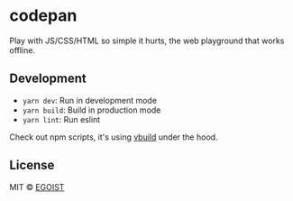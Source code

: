 # codepan

Play with JS/CSS/HTML so simple it hurts, the web playground that works offline.

## Development

- `yarn dev`: Run in development mode
- `yarn build`: Build in production mode
- `yarn lint`: Run eslint

Check out npm scripts, it's using [vbuild](https://github.com/egoist/vbuild) under the hood.

## License

MIT &copy; [EGOIST](https://github.com/egoist)
